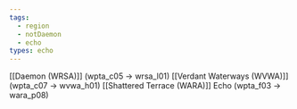 ```yaml
---
tags:
  - region
  - notDaemon
  - echo
types: echo
---
```

[[Daemon (WRSA)]] (wpta_c05 -> wrsa_l01)
[[Verdant Waterways (WVWA)]] (wpta_c07 -> wvwa_h01)
[[Shattered Terrace (WARA)]] Echo (wpta_f03 -> wara_p08)